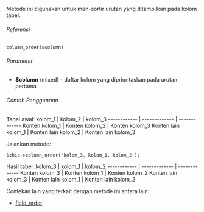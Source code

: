 Metode ini digunakan untuk men-sortir urutan yang ditampilkan pada kolom tabel.

###### Referensi
`column_order($column)`

###### Parameter
* **$column** (mixed) - daftar kolom yang diprioritaskan pada urutan pertama

###### Contoh Penggunaan
Tabel awal:
kolom_1 | kolom_2 | kolom_3
------------ | ------------- | -------------
Konten kolom_1 | Konten kolom_2 | Konten kolom_3
Konten lain kolom_1 | Konten lain kolom_2 | Konten lain kolom_3

Jalankan metode:

`$this->column_order('kolom_3, kolom_1, kolom_2');`

Hasil tabel:
kolom_3 | kolom_1 | kolom_2
------------ | ------------- | -------------
Konten kolom_3 | Konten kolom_1 | Konten kolom_2
Konten lain kolom_3 | Konten lain kolom_1 | Konten lain kolom_2

Contekan lain yang terkait dengan metode ini antara lain:
* [field_order](../field_order)

